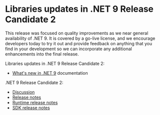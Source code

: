 # Libraries updates in .NET 9 Release Candidate 2

This release was focused on quality improvements as we near general availability of .NET 9. It is covered by a go-live license, and we encourage developers today to try it out and provide feedback on anything that you find in your development so we can incorporate any additional enhancements into the final release.

Libraries updates in .NET 9 Release Candidate 2:

* [What's new in .NET 9](https://learn.microsoft.com/dotnet/core/whats-new/dotnet-9/overview) documentation

.NET 9 Release Candidate 2:

* [Discussion](https://aka.ms/dotnet/9/rc2)
* [Release notes](README.md)
* [Runtime release notes](runtime.md)
* [SDK release notes](sdk.md)
